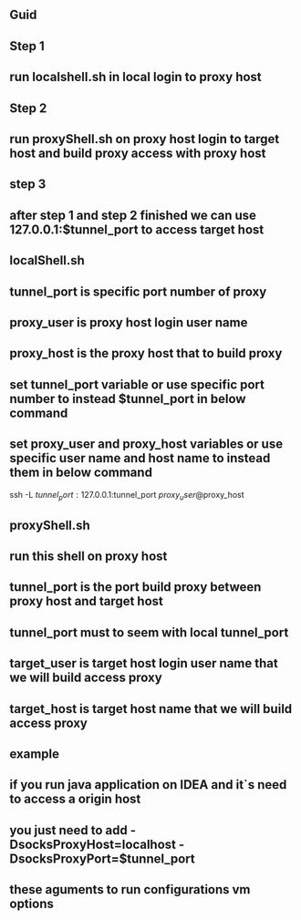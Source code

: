 ## Guid

## Step 1

## run localshell.sh in local login to proxy host

## Step 2

## run proxyShell.sh on proxy host login to target host and build proxy access with proxy host

## step 3

## after step 1 and step 2 finished we can use 127.0.0.1:$tunnel_port to access target host


## localShell.sh

## tunnel_port is specific port number of proxy
## proxy_user is proxy host login user name
## proxy_host is the proxy host that to build proxy
## set tunnel_port variable or use specific port number to instead $tunnel_port in below command
## set proxy_user and proxy_host variables or use specific user name and host name to instead them in below command

ssh -L $tunnel_port:127.0.0.1:$tunnel_port $proxy_user@$proxy_host

## proxyShell.sh

## run this shell on proxy host

## tunnel_port is the port build proxy between proxy host and target host
## tunnel_port must to seem with local tunnel_port
## target_user is target host login user name that we will build access proxy
## target_host is target host name that we will build access proxy  


## example

## if you run java application on IDEA and it`s need to access a origin host
## you just need to add -DsocksProxyHost=localhost -DsocksProxyPort=$tunnel_port
## these aguments to run configurations vm options  
